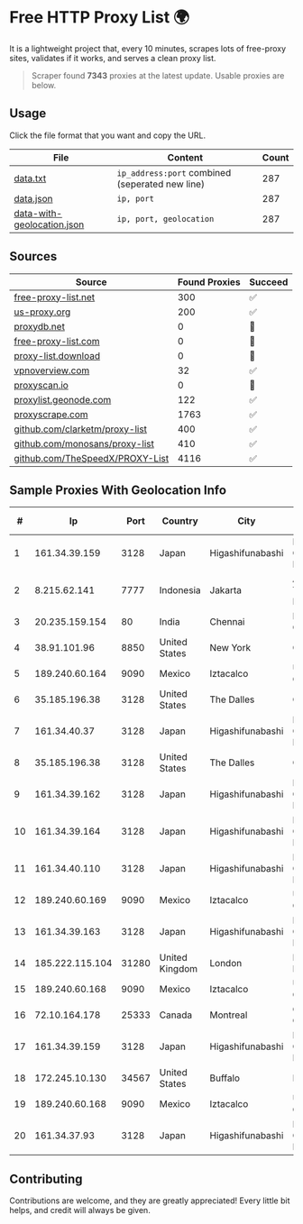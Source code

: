 
# Free HTTP Proxy List 🌍

It is a lightweight project that, every 10 minutes, scrapes lots of free-proxy sites, validates if it works, and serves a clean proxy list.


> Scraper found **7343** proxies at the latest update. Usable proxies are below.

## Usage

Click the file format that you want and copy the URL.


|File|Content|Count|
|----|-------|-----|
|[data.txt](https://raw.githubusercontent.com/themiralay/Proxy-List-World/master/data.txt)|`ip_address:port` combined (seperated new line)|287|
|[data.json](https://raw.githubusercontent.com/themiralay/Proxy-List-World/master/data.json)|`ip, port`|287|
|[data-with-geolocation.json](https://raw.githubusercontent.com/themiralay/Proxy-List-World/master/data-with-geolocation.json)|`ip, port, geolocation`|287|

## Sources

|Source|Found Proxies|Succeed|
|------|-------------|-------|
|[free-proxy-list.net](https://free-proxy-list.net)|300|✅|
|[us-proxy.org](https://www.us-proxy.org)|200|✅|
|[proxydb.net](http://proxydb.net)|0|🚫|
|[free-proxy-list.com](https://free-proxy-list.com/?page=&port=&type%5B%5D=http&type%5B%5D=https&up_time=0&search=Search)|0|🚫|
|[proxy-list.download](https://www.proxy-list.download/HTTP)|0|🚫|
|[vpnoverview.com](https://vpnoverview.com/privacy/anonymous-browsing/free-proxy-servers)|32|✅|
|[proxyscan.io](https://www.proxyscan.io)|0|🚫|
|[proxylist.geonode.com](https://proxylist.geonode.com/api/proxy-list?limit=300&page=1&sort_by=lastChecked&sort_type=desc&protocols=http,https)|122|✅|
|[proxyscrape.com](https://api.proxyscrape.com/v2/?request=displayproxies&protocol=http&timeout=10000&country=all&ssl=all&anonymity=all)|1763|✅|
|[github.com/clarketm/proxy-list](https://raw.githubusercontent.com/clarketm/proxy-list/master/proxy-list-raw.txt)|400|✅|
|[github.com/monosans/proxy-list](https://raw.githubusercontent.com/monosans/proxy-list/main/proxies/http.txt)|410|✅|
|[github.com/TheSpeedX/PROXY-List](https://raw.githubusercontent.com/TheSpeedX/PROXY-List/master/http.txt)|4116|✅|


## Sample Proxies With Geolocation Info

|#|Ip|Port|Country|City|Internet Service Provider|
|-|--|----|-------|----|-------------------------|
|1|161.34.39.159|3128|Japan|Higashifunabashi|NTT PC Communications, Inc.|
|2|8.215.62.141|7777|Indonesia|Jakarta|Alibaba (US) Technology Co., Ltd.|
|3|20.235.159.154|80|India|Chennai|Microsoft Corporation|
|4|38.91.101.96|8850|United States|New York|GTHost|
|5|189.240.60.164|9090|Mexico|Iztacalco|Uninet S.A. de C.V.|
|6|35.185.196.38|3128|United States|The Dalles|Google LLC|
|7|161.34.40.37|3128|Japan|Higashifunabashi|NTT PC Communications, Inc.|
|8|35.185.196.38|3128|United States|The Dalles|Google LLC|
|9|161.34.39.162|3128|Japan|Higashifunabashi|NTT PC Communications, Inc.|
|10|161.34.39.164|3128|Japan|Higashifunabashi|NTT PC Communications, Inc.|
|11|161.34.40.110|3128|Japan|Higashifunabashi|NTT PC Communications, Inc.|
|12|189.240.60.169|9090|Mexico|Iztacalco|Uninet S.A. de C.V.|
|13|161.34.39.163|3128|Japan|Higashifunabashi|NTT PC Communications, Inc.|
|14|185.222.115.104|31280|United Kingdom|London|Netwise Hosting Ltd|
|15|189.240.60.168|9090|Mexico|Iztacalco|Uninet S.A. de C.V.|
|16|72.10.164.178|25333|Canada|Montreal|GloboTech Communications|
|17|161.34.39.159|3128|Japan|Higashifunabashi|NTT PC Communications, Inc.|
|18|172.245.10.130|34567|United States|Buffalo|HostPapa|
|19|189.240.60.168|9090|Mexico|Iztacalco|Uninet S.A. de C.V.|
|20|161.34.37.93|3128|Japan|Higashifunabashi|NTT PC Communications, Inc.|



## Contributing

Contributions are welcome, and they are greatly appreciated! Every
little bit helps, and credit will always be given.

